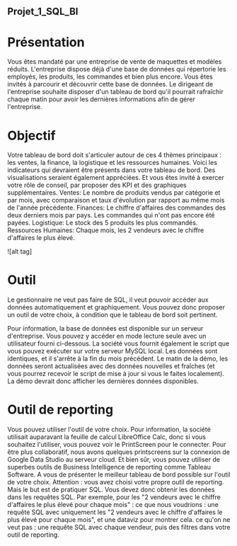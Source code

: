 ## Projet_1_SQL_BI

# Présentation

Vous êtes mandaté par une entreprise de vente de maquettes et modèles réduits. L'entreprise dispose déjà d'une base de données qui répertorie les employés, les produits, les commandes et bien plus encore. Vous êtes invités à parcourir et découvrir cette base de données. Le dirigeant de l'entreprise souhaite disposer d'un tableau de bord qu'il pourrait rafraîchir chaque matin pour avoir les dernières informations afin de gérer l'entreprise.

# Objectif

Votre tableau de bord doit s'articuler autour de ces 4 thèmes principaux : les ventes, la finance, la logistique et les ressources humaines.
Voici les indicateurs qui devraient être présents dans votre tableau de bord. Des visualisations seraient également appréciées. Et vous êtes invité à exercer votre rôle de conseil, par proposer des KPI et des graphiques supplémentaires.
Ventes: Le nombre de produits vendus par catégorie et par mois, avec comparaison et taux d'évolution par rapport au même mois de l'année précédente.
Finances: 
Le chiffre d'affaires des commandes des deux derniers mois par pays. 
Les commandes qui n'ont pas encore été payées.
Logistique: Le stock des 5 produits les plus commandés.
Ressources Humaines: Chaque mois, les 2 vendeurs avec le chiffre d'affaires le plus élevé.


![alt tag]

# Outil

Le gestionnaire ne veut pas faire de SQL, il veut pouvoir accéder aux données automatiquement et graphiquement. Vous pouvez donc proposer un outil de votre choix, à condition que le tableau de bord soit pertinent.

Pour information, la base de données est disponible sur un serveur d'entreprise. Vous pouvez y accéder en mode lecture seule avec un utilisateur fourni ci-dessous.
La société vous fournit également le script que vous pouvez exécuter sur votre serveur MySQL local. Les données sont identiques, et il s'arrête à la fin du mois précédent.
Le matin de la démo, les données seront actualisées avec des données nouvelles et fraîches (et vous pourrez recevoir le script de mise à jour si vous le faites localement). La démo devrait donc afficher les dernières données disponibles.

# Outil de reporting

Vous pouvez utiliser l'outil de votre choix. Pour information, la société utilisait auparavant la feuille de calcul LibreOffice Calc, donc si vous souhaitez l'utiliser, vous pouvez voir le PrintScreen pour le connecter. Pour être plus collaboratif, nous avons quelques printscreens sur la connexion de Google Data Studio au serveur cloud. Et bien sûr, vous pouvez utiliser de superbes outils de Business Intelligence de reporting comme Tableau Software. A vous de présenter le meilleur tableau de bord possible sur l'outil de votre choix.
Attention : vous avez choisi votre propre outil de reporting. Mais le but est de pratiquer SQL. Vous devez donc obtenir les données dans les requêtes SQL. Par exemple, pour les "2 vendeurs avec le chiffre d'affaires le plus élevé pour chaque mois" : 
ce que nous voudrions : une requête SQL avec uniquement les "2 vendeurs avec le chiffre d'affaires le plus élevé pour chaque mois", et une dataviz pour montrer cela.
ce qu'on ne veut pas : une requête SQL avec chaque vendeur, puis des filtres dans votre outil de reporting.
